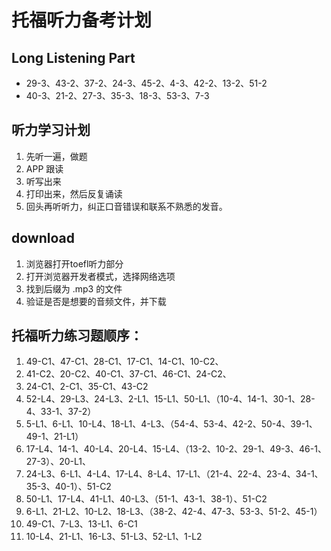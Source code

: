 # 托福听力备考计划

## Long Listening Part
+ 29-3、43-2、37-2、24-3、45-2、4-3、42-2、13-2、51-2
+ 40-3、21-2、27-3、35-3、18-3、53-3、7-3

## 听力学习计划
1. 先听一遍，做题
2. APP 跟读
3. 听写出来
4. 打印出来，然后反复诵读
5. 回头再听听力，纠正口音错误和联系不熟悉的发音。

## download
1. 浏览器打开toefl听力部分
2. 打开浏览器开发者模式，选择网络选项
3. 找到后缀为 .mp3 的文件
4. 验证是否是想要的音频文件，并下载

## 托福听力练习题顺序：
1. 49-C1、47-C1、28-C1、17-C1、14-C1、10-C2、
2. 41-C2、20-C2、40-C1、37-C1、46-C1、24-C2、
3. 24-C1、2-C1、35-C1、43-C2
4. 52-L4、29-L3、24-L3、2-L1、15-L1、50-L1、（10-4、14-1、30-1、28-4、33-1、37-2）
5. 5-L1、6-L1、10-L4、18-L1、4-L3、（54-4、53-4、42-2、50-4、39-1、49-1、21-L1）
6. 17-L4、14-1、40-L4、20-L4、15-L4、（13-2、10-2、29-1、49-3、46-1、27-3）、20-L1、
7. 24-L3、6-L1、4-L4、17-L4、8-L4、17-L1、（21-4、22-4、23-4、34-1、35-3、40-1）、51-C2
8. 50-L1、17-L4、41-L1、40-L3、（51-1、43-1、38-1）、51-C2
9. 6-L1、21-L2、10-L2、18-L3、（38-2、42-4、47-3、53-3、51-2、45-1）
10. 49-C1、7-L3、13-L1、6-C1
11. 10-L4、21-L1、16-L3、51-L3、52-L1、1-L2